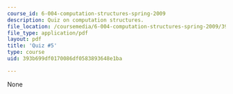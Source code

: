 ```yaml
---
course_id: 6-004-computation-structures-spring-2009
description: Quiz on computation structures.
file_location: /coursemedia/6-004-computation-structures-spring-2009/393b699df0170086df0583893648e1ba_MIT6_004s09_quiz05.pdf
file_type: application/pdf
layout: pdf
title: 'Quiz #5'
type: course
uid: 393b699df0170086df0583893648e1ba

---
```

None